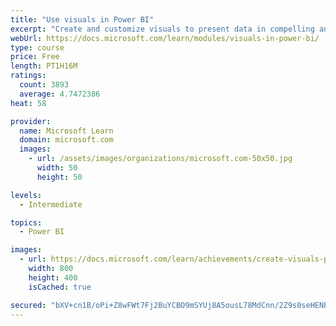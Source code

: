 ```yaml
---
title: "Use visuals in Power BI"
excerpt: "Create and customize visuals to present data in compelling and insightful ways."
webUrl: https://docs.microsoft.com/learn/modules/visuals-in-power-bi/
type: course
price: Free
length: PT1H16M
ratings:
  count: 3893
  average: 4.7472386
heat: 58

provider:
  name: Microsoft Learn
  domain: microsoft.com
  images:
    - url: /assets/images/organizations/microsoft.com-50x50.jpg
      width: 50
      height: 50

levels:
  - Intermediate

topics:
  - Power BI

images:
  - url: https://docs.microsoft.com/learn/achievements/create-visuals-power-bi-desktop-social.png
    width: 800
    height: 400
    isCached: true

secured: "bXV+cn1B/oPi+Z8wFWt7Fj2BuYCBO9mSYUj8A5ousL78MdCnn/2Z9s0seHENBywl7pBfRTlJWYFZ53Vjbup89qtxMBtWhBOU+lINU6FNJhCbfjsSSmkWXEDtHxBT1jxHfy1TLzn6xG0uvg6Q8m+sWYTbEtu4majbvkgE7FinUJ7woALr+K9gFXDQ0LnhrxFps3ywhNbxjFroeehuR4SoNZMO6KpdzgRDjExBEM15Vc2WzjsCYSCDNKZnQ2+Z+J6BN8G9WfjAfospLyQUmQvkRwXfpdOs+Fprn06/fUOwRT6BkDSrBzDrvCLyJ9/HWqB/vLPr5hoTrYlqT8d8vn3TjsewN0eATpJcWuPD3Qm1uNf34RYe5SisVMP2GeMkXFa1ej6N+sPkRZX185CISDxHCTj3LhQ5Ks02gQ7A6EvOdBw=;d0Z+L26hTwNqhRFvmrPtcA=="
---
```


